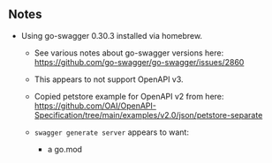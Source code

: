 ## Notes

- Using go-swagger 0.30.3 installed via homebrew. 
  - See various notes about go-swagger versions here: https://github.com/go-swagger/go-swagger/issues/2860
  - This appears to not support OpenAPI v3. 
  - Copied petstore example for OpenAPI v2 from here: https://github.com/OAI/OpenAPI-Specification/tree/main/examples/v2.0/json/petstore-separate


  - `swagger generate server` appears to want:
    - a go.mod


